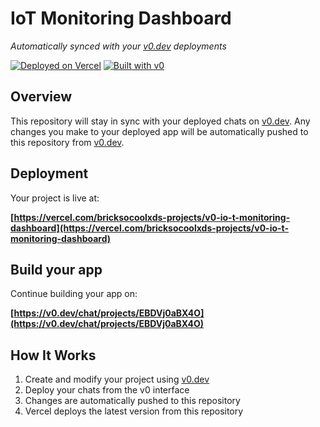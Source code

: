 # IoT Monitoring Dashboard

*Automatically synced with your [v0.dev](https://v0.dev) deployments*

[![Deployed on Vercel](https://img.shields.io/badge/Deployed%20on-Vercel-black?style=for-the-badge&logo=vercel)](https://vercel.com/bricksocoolxds-projects/v0-io-t-monitoring-dashboard)
[![Built with v0](https://img.shields.io/badge/Built%20with-v0.dev-black?style=for-the-badge)](https://v0.dev/chat/projects/EBDVj0aBX4O)

## Overview

This repository will stay in sync with your deployed chats on [v0.dev](https://v0.dev).
Any changes you make to your deployed app will be automatically pushed to this repository from [v0.dev](https://v0.dev).

## Deployment

Your project is live at:

**[https://vercel.com/bricksocoolxds-projects/v0-io-t-monitoring-dashboard](https://vercel.com/bricksocoolxds-projects/v0-io-t-monitoring-dashboard)**

## Build your app

Continue building your app on:

**[https://v0.dev/chat/projects/EBDVj0aBX4O](https://v0.dev/chat/projects/EBDVj0aBX4O)**

## How It Works

1. Create and modify your project using [v0.dev](https://v0.dev)
2. Deploy your chats from the v0 interface
3. Changes are automatically pushed to this repository
4. Vercel deploys the latest version from this repository